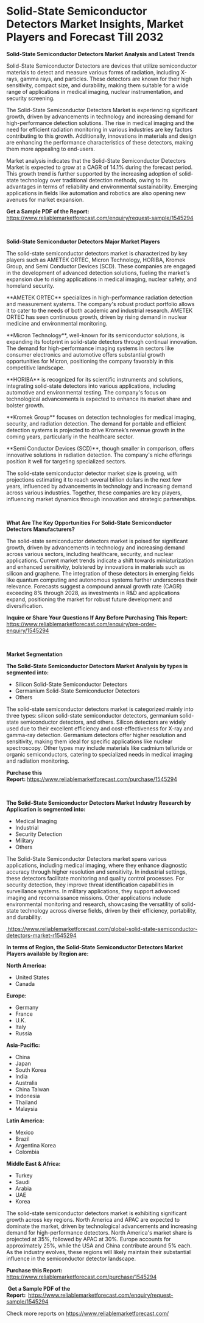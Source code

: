 <p><h1>Solid-State Semiconductor Detectors Market Insights, Market Players and Forecast Till 2032</h1></p><p><strong>Solid-State Semiconductor Detectors Market Analysis and Latest Trends</strong></p>
<p><p>Solid-State Semiconductor Detectors are devices that utilize semiconductor materials to detect and measure various forms of radiation, including X-rays, gamma rays, and particles. These detectors are known for their high sensitivity, compact size, and durability, making them suitable for a wide range of applications in medical imaging, nuclear instrumentation, and security screening.</p><p>The Solid-State Semiconductor Detectors Market is experiencing significant growth, driven by advancements in technology and increasing demand for high-performance detection solutions. The rise in medical imaging and the need for efficient radiation monitoring in various industries are key factors contributing to this growth. Additionally, innovations in materials and design are enhancing the performance characteristics of these detectors, making them more appealing to end-users.</p><p>Market analysis indicates that the Solid-State Semiconductor Detectors Market is expected to grow at a CAGR of 14.1% during the forecast period. This growth trend is further supported by the increasing adoption of solid-state technology over traditional detection methods, owing to its advantages in terms of reliability and environmental sustainability. Emerging applications in fields like automation and robotics are also opening new avenues for market expansion.</p></p>
<p><strong>Get a Sample PDF of the Report:&nbsp;</strong> <a href="https://www.reliablemarketforecast.com/enquiry/request-sample/1545294?utm_campaign=2296&utm_medium=2&utm_source=Github&utm_content=ia&utm_term=12022025&utm_id=solid-state-semiconductor-detectors">https://www.reliablemarketforecast.com/enquiry/request-sample/1545294</a></p>
<p>&nbsp;</p>
<p><strong>Solid-State Semiconductor Detectors Major Market Players</strong></p>
<p><p>The solid-state semiconductor detectors market is characterized by key players such as AMETEK ORTEC, Micron Technology, HORIBA, Kromek Group, and Semi Conductor Devices (SCD). These companies are engaged in the development of advanced detection solutions, fueling the market's expansion due to rising applications in medical imaging, nuclear safety, and homeland security.</p><p>**AMETEK ORTEC** specializes in high-performance radiation detection and measurement systems. The company's robust product portfolio allows it to cater to the needs of both academic and industrial research. AMETEK ORTEC has seen continuous growth, driven by rising demand in nuclear medicine and environmental monitoring.</p><p>**Micron Technology**, well-known for its semiconductor solutions, is expanding its footprint in solid-state detectors through continual innovation. The demand for high-performance imaging systems in sectors like consumer electronics and automotive offers substantial growth opportunities for Micron, positioning the company favorably in this competitive landscape.</p><p>**HORIBA** is recognized for its scientific instruments and solutions, integrating solid-state detectors into various applications, including automotive and environmental testing. The company's focus on technological advancements is expected to enhance its market share and bolster growth.</p><p>**Kromek Group** focuses on detection technologies for medical imaging, security, and radiation detection. The demand for portable and efficient detection systems is projected to drive Kromek’s revenue growth in the coming years, particularly in the healthcare sector.</p><p>**Semi Conductor Devices (SCD)**, though smaller in comparison, offers innovative solutions in radiation detection. The company's niche offerings position it well for targeting specialized sectors.</p><p>The solid-state semiconductor detector market size is growing, with projections estimating it to reach several billion dollars in the next few years, influenced by advancements in technology and increasing demand across various industries. Together, these companies are key players, influencing market dynamics through innovation and strategic partnerships.</p></p>
<p>&nbsp;</p>
<p><strong>What Are The Key Opportunities For Solid-State Semiconductor Detectors Manufacturers?</strong></p>
<p><p>The solid-state semiconductor detectors market is poised for significant growth, driven by advancements in technology and increasing demand across various sectors, including healthcare, security, and nuclear applications. Current market trends indicate a shift towards miniaturization and enhanced sensitivity, bolstered by innovations in materials such as silicon and graphene. The integration of these detectors in emerging fields like quantum computing and autonomous systems further underscores their relevance. Forecasts suggest a compound annual growth rate (CAGR) exceeding 8% through 2028, as investments in R&D and applications expand, positioning the market for robust future development and diversification.</p></p>
<p><strong>Inquire or Share Your Questions If Any Before Purchasing This Report:</strong> <a href="https://www.reliablemarketforecast.com/enquiry/pre-order-enquiry/1545294?utm_campaign=2296&utm_medium=2&utm_source=Github&utm_content=ia&utm_term=12022025&utm_id=solid-state-semiconductor-detectors">https://www.reliablemarketforecast.com/enquiry/pre-order-enquiry/1545294</a></p>
<p>&nbsp;</p>
<p><strong>Market Segmentation</strong></p>
<p><strong>The Solid-State Semiconductor Detectors Market Analysis by types is segmented into:</strong></p>
<p><ul><li>Silicon Solid-State Semiconductor Detectors</li><li>Germanium Solid-State Semiconductor Detectors</li><li>Others</li></ul></p>
<p><p>The solid-state semiconductor detectors market is categorized mainly into three types: silicon solid-state semiconductor detectors, germanium solid-state semiconductor detectors, and others. Silicon detectors are widely used due to their excellent efficiency and cost-effectiveness for X-ray and gamma-ray detection. Germanium detectors offer higher resolution and sensitivity, making them ideal for specific applications like nuclear spectroscopy. Other types may include materials like cadmium telluride or organic semiconductors, catering to specialized needs in medical imaging and radiation monitoring.</p></p>
<p><strong>Purchase this Report:&nbsp;</strong><a href="https://www.reliablemarketforecast.com/purchase/1545294?utm_campaign=2296&utm_medium=2&utm_source=Github&utm_content=ia&utm_term=12022025&utm_id=solid-state-semiconductor-detectors">https://www.reliablemarketforecast.com/purchase/1545294</a></p>
<p>&nbsp;</p>
<p><strong>The Solid-State Semiconductor Detectors Market Industry Research by Application is segmented into:</strong></p>
<p><ul><li>Medical Imaging</li><li>Industrial</li><li>Security Detection</li><li>Military</li><li>Others</li></ul></p>
<p><p>The Solid-State Semiconductor Detectors market spans various applications, including medical imaging, where they enhance diagnostic accuracy through higher resolution and sensitivity. In industrial settings, these detectors facilitate monitoring and quality control processes. For security detection, they improve threat identification capabilities in surveillance systems. In military applications, they support advanced imaging and reconnaissance missions. Other applications include environmental monitoring and research, showcasing the versatility of solid-state technology across diverse fields, driven by their efficiency, portability, and durability.</p></p>
<p><a href="https://www.reliablemarketforecast.com/global-solid-state-semiconductor-detectors-market-r1545294?utm_campaign=2296&utm_medium=2&utm_source=Github&utm_content=ia&utm_term=12022025&utm_id=solid-state-semiconductor-detectors">&nbsp;https://www.reliablemarketforecast.com/global-solid-state-semiconductor-detectors-market-r1545294</a></p>
<p><strong>In terms of Region, the Solid-State Semiconductor Detectors Market Players available by Region are:</strong></p>
<p>
    <p> <strong> North America: </strong>
        <ul>
            <li>United States</li>
            <li>Canada</li>
        </ul>
        </p> 
    <p> <strong> Europe: </strong>
        <ul>
            <li>Germany</li>
            <li>France</li>
            <li>U.K.</li>
            <li>Italy</li>
            <li>Russia</li>
        </ul>
        </p> 
    <p> <strong> Asia-Pacific: </strong>
        <ul>
            <li>China</li>
            <li>Japan</li>
            <li>South Korea</li>
            <li>India</li>
            <li>Australia</li>
            <li>China Taiwan</li>
            <li>Indonesia</li>
            <li>Thailand</li>
            <li>Malaysia</li>
        </ul>
        </p> 
    <p> <strong> Latin America: </strong>
        <ul>
            <li>Mexico</li>
            <li>Brazil</li>
            <li>Argentina Korea</li>
            <li>Colombia</li>
        </ul>
        </p> 
    <p> <strong> Middle East & Africa: </strong>
        <ul>
            <li>Turkey</li>
            <li>Saudi</li>
            <li>Arabia</li>
            <li>UAE</li>
            <li>Korea</li>
        </ul>
    </p>
    </p>
<p><p>The solid-state semiconductor detectors market is exhibiting significant growth across key regions. North America and APAC are expected to dominate the market, driven by technological advancements and increasing demand for high-performance detectors. North America's market share is projected at 35%, followed by APAC at 30%. Europe accounts for approximately 25%, while the USA and China contribute around 5% each. As the industry evolves, these regions will likely maintain their substantial influence in the semiconductor detector landscape.</p></p>
<p><strong>Purchase this Report: </strong><a href="https://www.reliablemarketforecast.com/purchase/1545294?utm_campaign=2296&utm_medium=2&utm_source=Github&utm_content=ia&utm_term=12022025&utm_id=solid-state-semiconductor-detectors">https://www.reliablemarketforecast.com/purchase/1545294</a></p>
<p>&nbsp;<strong>Get a Sample PDF of the Report:&nbsp;&nbsp;</strong><a href="https://www.reliablemarketforecast.com/enquiry/request-sample/1545294?utm_campaign=2296&utm_medium=2&utm_source=Github&utm_content=ia&utm_term=12022025&utm_id=solid-state-semiconductor-detectors">https://www.reliablemarketforecast.com/enquiry/request-sample/1545294</a></p>
<p><strong></strong></p>
<p>Check more reports on <a href="https://www.reliablemarketforecast.com/?utm_campaign=2296&utm_medium=2&utm_source=Github&utm_content=ia&utm_term=12022025&utm_id=solid-state-semiconductor-detectors">https://www.reliablemarketforecast.com/</a></p>